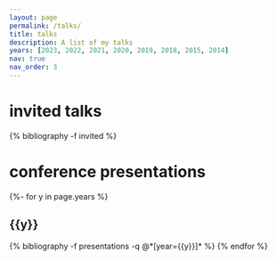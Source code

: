 ```yaml
---
layout: page
permalink: /talks/
title: talks
description: A list of my talks
years: [2023, 2022, 2021, 2020, 2019, 2018, 2015, 2014]
nav: true
nav_order: 3
---
```

<!-- _pages/publications.md -->
<div class="publications">

<h1>invited talks</h1>
  {% bibliography -f invited %}


<h1>conference presentations</h1>

{%- for y in page.years %}
  <h2 class="year">{{y}}</h2>
  {% bibliography -f presentations -q @*[year={{y}}]* %}
{% endfor %}

</div>
